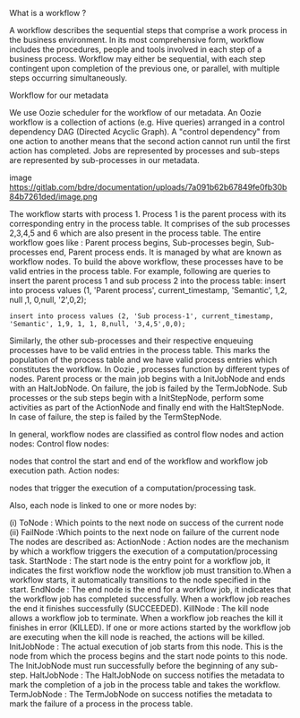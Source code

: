 What is a workflow ?

A workflow describes the sequential steps that comprise a work process in the business environment. In its most comprehensive form, workflow includes the procedures, people and tools involved in each step of a business process. Workflow may either be sequential, with each step contingent upon completion of the previous one, or parallel, with multiple steps occurring simultaneously.

Workflow for our metadata

We use Oozie scheduler for the workflow of our metadata. An Oozie workflow is a collection of actions (e.g. Hive queries) arranged in a control dependency DAG (Directed Acyclic Graph). A "control dependency" from one action to another means that the second action cannot run until the first action has completed. Jobs are represented by processes and sub-steps are represented by sub-processes in our metadata.

image
https://gitlab.com/bdre/documentation/uploads/7a091b62b67849fe0fb30b84b7261ded/image.png

The workflow starts with process 1. Process 1 is the parent process with its corresponding entry in the process table. It comprises of the sub processes 2,3,4,5 and 6 which are also present in the process table.
The entire workflow goes like : Parent process begins, Sub-processes begin, Sub-processes end, Parent process ends. It is managed by what are known as workflow nodes.
To build the above workflow, these processes have to be valid entries in the process table. For example, following are queries to insert the parent process 1 and sub process 2 into the process table:
    insert into process values (1, 'Parent process', current_timestamp, 'Semantic', 1,2, null ,1, 0,null, '2',0,2);

    insert into process values (2, 'Sub process-1', current_timestamp, 'Semantic', 1,9, 1, 1, 8,null, '3,4,5',0,0);

Similarly, the other sub-processes and their respective enqueuing processes have to be valid entries in the process table.
This marks the population of the process table and we have valid process entries which constitutes the workflow.
In Oozie , processes function by different types of nodes.
Parent process or the main job begins with a InitJobNode and ends with an HaltJobNode. On failure, the job is failed by the TermJobNode.
Sub processes or the sub steps begin with a InitStepNode, perform some activities as part of the ActionNode and finally end with the HaltStepNode. In case of failure, the step is failed by the TermStepNode.

In general, workflow nodes are classified as control flow nodes and action nodes:
Control flow nodes:

nodes that control the start and end of the workflow and workflow job execution path.
Action nodes:

nodes that trigger the execution of a computation/processing task.

Also,
each node is linked to one or more nodes by:

(i) ToNode : Which points to the next node on success of the current node
(ii) FailNode :Which points to the next node on failure of the current node
The nodes are described as:
ActionNode : Action nodes are the mechanism by which a workflow triggers the execution of a computation/processing task.
StartNode : The start node is the entry point for a workflow job, it indicates the first workflow node the workflow job must transition to.When a workflow starts, it automatically transitions to the node specified in the start.
EndNode : The end node is the end for a workflow job, it indicates that the workflow job has completed successfully. When a workflow job reaches the end it finishes successfully (SUCCEEDED).
KillNode : The kill node allows a workflow job to terminate. When a workflow job reaches the kill it finishes in error (KILLED). If one or more actions started by the workflow job are executing when the kill node is reached, the actions will be killed.
InitJobNode : The actual execution of job starts from this node. This is the node from which the process begins and the start node points to this node. The InitJobNode must run successfully before the beginning of any sub-step.
HaltJobNode : The HaltJobNode on success notifies the metadata to mark the completion of a job in the process table and takes the workflow.
TermJobNode : The TermJobNode on success notifies the metadata to mark the failure of a process in the process table.